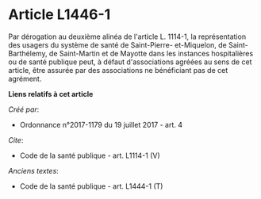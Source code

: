 # Article L1446-1

Par dérogation au deuxième alinéa de l'article L. 1114-1, la représentation des usagers du système de santé de Saint-Pierre-
et-Miquelon, de Saint-Barthélemy, de Saint-Martin et de Mayotte dans les instances hospitalières ou de santé publique peut, à
défaut d'associations agréées au sens de cet article, être assurée par des associations ne bénéficiant pas de cet agrément.

**Liens relatifs à cet article**

_Créé par_:

  - Ordonnance n°2017-1179 du 19 juillet 2017 - art. 4

_Cite_:

  - Code de la santé publique - art. L1114-1 (V)

_Anciens textes_:

  - Code de la santé publique - art. L1444-1 (T)
